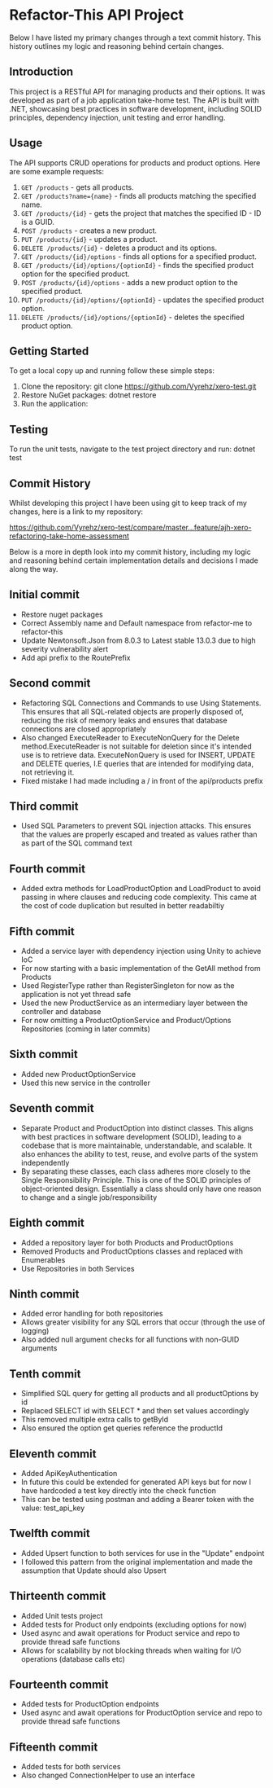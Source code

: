 # Refactor-This API Project
Below I have listed my primary changes through a text commit history. This history outlines my logic and reasoning behind certain changes.

## Introduction

This project is a RESTful API for managing products and their options. It was developed as part of a job application take-home test. The API is built with .NET, showcasing best practices in software development, including SOLID principles, dependency injection, unit testing and error handling.

## Usage

The API supports CRUD operations for products and product options. Here are some example requests:

1. `GET /products` - gets all products.
2. `GET /products?name={name}` - finds all products matching the specified name.
3. `GET /products/{id}` - gets the project that matches the specified ID - ID is a GUID.
4. `POST /products` - creates a new product.
5. `PUT /products/{id}` - updates a product.
6. `DELETE /products/{id}` - deletes a product and its options.
7. `GET /products/{id}/options` - finds all options for a specified product.
8. `GET /products/{id}/options/{optionId}` - finds the specified product option for the specified product.
9. `POST /products/{id}/options` - adds a new product option to the specified product.
10. `PUT /products/{id}/options/{optionId}` - updates the specified product option.
11. `DELETE /products/{id}/options/{optionId}` - deletes the specified product option.

## Getting Started
To get a local copy up and running follow these simple steps:

1. Clone the repository:
   git clone https://github.com/Vyrehz/xero-test.git
2. Restore NuGet packages:
   dotnet restore
3. Run the application:

## Testing
To run the unit tests, navigate to the test project directory and run:
  dotnet test

## Commit History
Whilst developing this project I have been using git to keep track of my changes, here is a link to my repository:

https://github.com/Vyrehz/xero-test/compare/master...feature/ajh-xero-refactoring-take-home-assessment

Below is a more in depth look into my commit history, including my logic and reasoning behind certain implementation details and decisions I made along the way.

## Initial commit
- Restore nuget packages
- Correct Assembly name and Default namespace from refactor-me to refactor-this
- Update Newtonsoft.Json from 8.0.3 to Latest stable 13.0.3 due to high severity vulnerability alert
- Add api prefix to the RoutePrefix

## Second commit
- Refactoring SQL Connections and Commands to use Using Statements. This ensures that all SQL-related objects are properly disposed of, reducing the risk of memory leaks and ensures that database connections are closed appropriately
- Also changed ExecuteReader to ExecuteNonQuery for the Delete method.ExecuteReader is not suitable for deletion since it's intended use is to retrieve data. ExecuteNonQuery is used for INSERT, UPDATE and DELETE queries, I.E queries that are intended for modifying data, not retrieving it.
- Fixed mistake I had made including a / in front of the api/products prefix

## Third commit
- Used SQL Parameters to prevent SQL injection attacks. This ensures that the values are properly escaped and treated as values rather than as part of the SQL command text

## Fourth commit
- Added extra methods for LoadProductOption and LoadProduct to avoid passing in where clauses and reducing code complexity. This came at the cost of code duplication but resulted in better readabiltiy

## Fifth commit
- Added a service layer with dependency injection using Unity to achieve IoC
- For now starting with a basic implementation of the GetAll method from Products
- Used RegisterType rather than RegisterSingleton for now as the application is not yet thread safe
- Used the new ProductService as an intermediary layer between the controller and database
- For now omitting a ProductOptionService and Product/Options Repositories (coming in later commits)

## Sixth commit
- Added new ProductOptionService 
- Used this new service in the controller

## Seventh commit
- Separate Product and ProductOption into distinct classes. This aligns with best practices in software development (SOLID), leading to a codebase that is more maintainable, understandable, and scalable. It also enhances the ability to test, reuse, and evolve parts of the system independently
- By separating these classes, each class adheres more closely to the Single Responsibility Principle. This is one of the SOLID principles of object-oriented design. Essentially a class should only have one reason to change and a single job/responsibility

## Eighth commit
- Added a repository layer for both Products and ProductOptions
- Removed Products and ProductOptions classes and replaced with Enumerables
- Use Repositories in both Services

## Ninth commit
- Added error handling for both repositories
- Allows greater visibility for any SQL errors that occur (through the use of logging)
- Also added null argument checks for all functions with non-GUID arguments

## Tenth commit
- Simplified SQL query for getting all products and all productOptions by id
- Replaced SELECT id with SELECT * and then set values accordingly
- This removed multiple extra calls to getById
- Also ensured the option get queries reference the productId

## Eleventh commit
- Added ApiKeyAuthentication
- In future this could be extended for generated API keys but for now I have hardcoded a test key directly into the check function
- This can be tested using postman and adding a Bearer token with the value: test_api_key

## Twelfth commit
- Added Upsert function to both services for use in the "Update" endpoint
- I followed this pattern from the original implementation and made the assumption that Update should also Upsert

## Thirteenth commit
- Added Unit tests project
- Added tests for Product only endpoints (excluding options for now)
- Used async and await operations for Product service and repo to provide thread safe functions
- Allows for scalability by not blocking threads when waiting for I/O operations (database calls etc)

## Fourteenth commit
- Added tests for ProductOption endpoints
- Used async and await operations for ProductOption service and repo to provide thread safe functions

## Fifteenth commit
- Added tests for both services
- Also changed ConnectionHelper to use an interface

